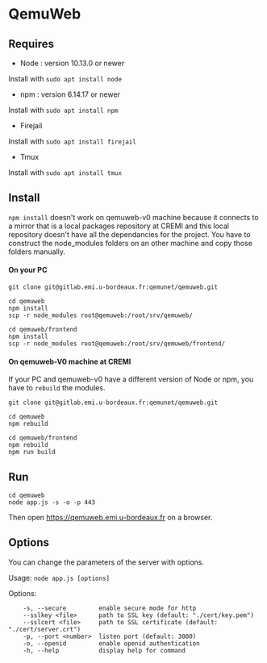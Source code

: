 # QemuWeb

## Requires
- Node : version 10.13.0 or newer

Install with `sudo apt install node`

- npm : version 6.14.17 or newer

Install with `sudo apt install npm`

- Firejail

Install with `sudo apt install firejail`

- Tmux

Install with `sudo apt install tmux`

## Install

`npm install` doesn't work on qemuweb-v0 machine because it connects to a mirror that is a local packages repository at CREMI and this local repository doesn't have all the dependancies for the project. You have to construct the node_modules folders on an other machine and copy those folders manually.

#### On your PC
```
git clone git@gitlab.emi.u-bordeaux.fr:qemunet/qemuweb.git
```
```
cd qemuweb
npm install
scp -r node_modules root@qemuweb:/root/srv/qemuweb/

cd qemuweb/frontend
npm install
scp -r node_modules root@qemuweb:/root/srv/qemuweb/frontend/
```

#### On qemuweb-V0 machine at CREMI
If your PC and qemuweb-v0 have a different version of Node or npm, you have to `rebuild` the modules.
```
git clone git@gitlab.emi.u-bordeaux.fr:qemunet/qemuweb.git
```
```
cd qemuweb
npm rebuild

cd qemuweb/frontend
npm rebuild
npm run build
```

## Run

```
cd qemuweb
node app.js -s -o -p 443
```
Then open https://qemuweb.emi.u-bordeaux.fr on a browser.

## Options

You can change the parameters of the server with options.

Usage: ```node app.js [options]```

Options:
```
    -s, --secure         enable secure mode for http
    --sslkey <file>      path to SSL key (default: "./cert/key.pem")
    --sslcert <file>     path to SSL certificate (default: "./cert/server.crt")
    -p, --port <number>  listen port (default: 3000)
    -o, --openid         enable openid authentication
    -h, --help           display help for command
```



